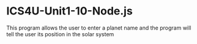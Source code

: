 # ICS4U-Unit1-10-Node.js
This program allows the user to enter a planet name and the program will tell the user its position in the solar system 
